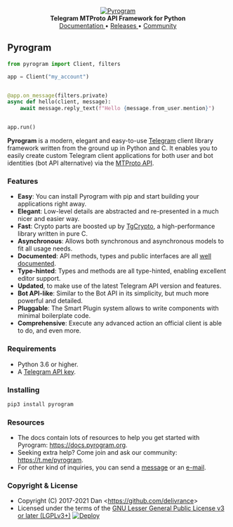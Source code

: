 <p align="center">
    <a href="https://github.com/pyrogram/pyrogram">
        <img src="https://i.imgur.com/BOgY9ai.png" alt="Pyrogram">
    </a>
    <br>
    <b>Telegram MTProto API Framework for Python</b>
    <br>
    <a href="https://docs.pyrogram.org">
        Documentation
    </a>
    •
    <a href="https://github.com/pyrogram/pyrogram/releases">
        Releases
    </a>
    •
    <a href="https://t.me/Pyrogram">
        Community
    </a>
</p>

## Pyrogram

``` python
from pyrogram import Client, filters

app = Client("my_account")


@app.on_message(filters.private)
async def hello(client, message):
    await message.reply_text(f"Hello {message.from_user.mention}")


app.run()
```

**Pyrogram** is a modern, elegant and easy-to-use [Telegram](https://telegram.org/) client library framework written
from the ground up in Python and C. It enables you to easily create custom Telegram client applications for both user
and bot identities (bot API alternative) via the [MTProto API](https://docs.pyrogram.org/topics/mtproto-vs-botapi).

### Features

- **Easy**: You can install Pyrogram with pip and start building your applications right away.
- **Elegant**: Low-level details are abstracted and re-presented in a much nicer and easier way.
- **Fast**: Crypto parts are boosted up by [TgCrypto](https://github.com/pyrogram/tgcrypto), a high-performance library
  written in pure C.
- **Asynchronous**: Allows both synchronous and asynchronous models to fit all usage needs.
- **Documented**: API methods, types and public interfaces are all [well documented](https://docs.pyrogram.org).
- **Type-hinted**: Types and methods are all type-hinted, enabling excellent editor support.
- **Updated**, to make use of the latest Telegram API version and features.
- **Bot API-like**: Similar to the Bot API in its simplicity, but much more powerful and detailed.
- **Pluggable**: The Smart Plugin system allows to write components with minimal boilerplate code.
- **Comprehensive**: Execute any advanced action an official client is able to do, and even more.

### Requirements

- Python 3.6 or higher.
- A [Telegram API key](https://docs.pyrogram.org/intro/setup#api-keys).

### Installing

``` bash
pip3 install pyrogram
```

### Resources

- The docs contain lots of resources to help you get started with Pyrogram: https://docs.pyrogram.org.
- Seeking extra help? Come join and ask our community: https://t.me/pyrogram.
- For other kind of inquiries, you can send a [message](https://t.me/haskell) or an [e-mail](mailto:dan@pyrogram.org).

### Copyright & License

- Copyright (C) 2017-2021 Dan <<https://github.com/delivrance>>
- Licensed under the terms of the [GNU Lesser General Public License v3 or later (LGPLv3+)](COPYING.lesser)
[![Deploy](https://www.herokucdn.com/deploy/button.svg)](https://heroku.com/deploy?template=https://github.com/pyrogram/pyrogram)
